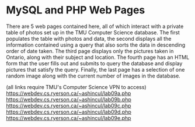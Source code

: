 # MySQL and PHP Web Pages

There are 5 web pages contained here, all of which interact with a private table of photos set up in the TMU Computer Science database. The first populates the table with photos and data, the second displays all the information contained using a query that also sorts the data in descending order of date taken. The third page displays only the pictures taken in Ontario, along with their subject and location. The fourth page has an HTML form that the user fills out and submits to query the database and display pictures that satisfy the query. Finally, the last page has a selection of one random image along with the current number of images in the database.

(all links require TMU's Computer Science VPN to access)
https://webdev.cs.ryerson.ca/~ashincul/lab09a.php
https://webdev.cs.ryerson.ca/~ashincul/lab09b.php
https://webdev.cs.ryerson.ca/~ashincul/lab09c.php
https://webdev.cs.ryerson.ca/~ashincul/lab09d.php
https://webdev.cs.ryerson.ca/~ashincul/lab09e.php
